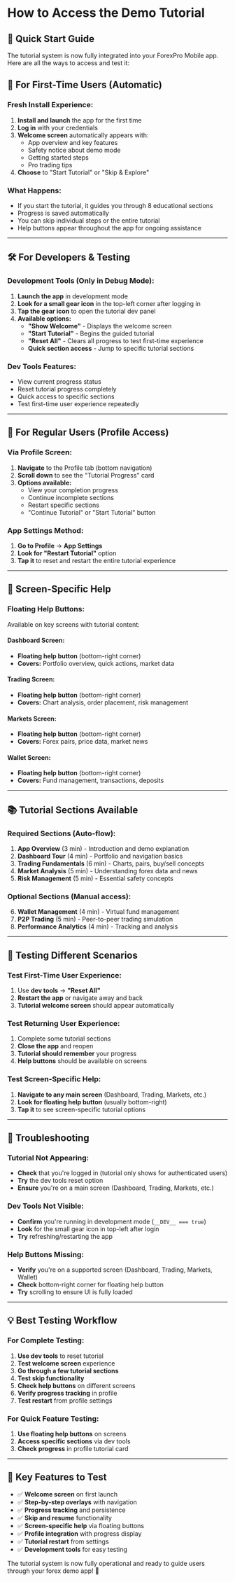 # How to Access the Demo Tutorial

## 🚀 Quick Start Guide

The tutorial system is now fully integrated into your ForexPro Mobile app. Here are all the ways to access and test it:

## 📱 **For First-Time Users (Automatic)**

### Fresh Install Experience:
1. **Install and launch** the app for the first time
2. **Log in** with your credentials
3. **Welcome screen** automatically appears with:
   - App overview and key features
   - Safety notice about demo mode
   - Getting started steps
   - Pro trading tips
4. **Choose** to "Start Tutorial" or "Skip & Explore"

### What Happens:
- If you start the tutorial, it guides you through 8 educational sections
- Progress is saved automatically
- You can skip individual steps or the entire tutorial
- Help buttons appear throughout the app for ongoing assistance

---

## 🛠️ **For Developers & Testing**

### Development Tools (Only in Debug Mode):
1. **Launch the app** in development mode
2. **Look for a small gear icon** in the top-left corner after logging in
3. **Tap the gear icon** to open the tutorial dev panel
4. **Available options:**
   - **"Show Welcome"** - Displays the welcome screen
   - **"Start Tutorial"** - Begins the guided tutorial
   - **"Reset All"** - Clears all progress to test first-time experience
   - **Quick section access** - Jump to specific tutorial sections

### Dev Tools Features:
- View current progress status
- Reset tutorial progress completely
- Quick access to specific sections
- Test first-time user experience repeatedly

---

## 👤 **For Regular Users (Profile Access)**

### Via Profile Screen:
1. **Navigate** to the Profile tab (bottom navigation)
2. **Scroll down** to see the "Tutorial Progress" card
3. **Options available:**
   - View your completion progress
   - Continue incomplete sections
   - Restart specific sections
   - "Continue Tutorial" or "Start Tutorial" button

### App Settings Method:
1. **Go to Profile** → **App Settings**
2. **Look for "Restart Tutorial"** option
3. **Tap it** to reset and restart the entire tutorial experience

---

## 🎯 **Screen-Specific Help**

### Floating Help Buttons:
Available on key screens with tutorial content:

#### Dashboard Screen:
- **Floating help button** (bottom-right corner)
- **Covers:** Portfolio overview, quick actions, market data

#### Trading Screen:
- **Floating help button** (bottom-right corner)  
- **Covers:** Chart analysis, order placement, risk management

#### Markets Screen:
- **Floating help button** (bottom-right corner)
- **Covers:** Forex pairs, price data, market news

#### Wallet Screen:
- **Floating help button** (bottom-right corner)
- **Covers:** Fund management, transactions, deposits

---

## 📚 **Tutorial Sections Available**

### Required Sections (Auto-flow):
1. **App Overview** (3 min) - Introduction and demo explanation
2. **Dashboard Tour** (4 min) - Portfolio and navigation basics  
3. **Trading Fundamentals** (6 min) - Charts, pairs, buy/sell concepts
4. **Market Analysis** (5 min) - Understanding forex data and news
5. **Risk Management** (5 min) - Essential safety concepts

### Optional Sections (Manual access):
6. **Wallet Management** (4 min) - Virtual fund management
7. **P2P Trading** (5 min) - Peer-to-peer trading simulation  
8. **Performance Analytics** (4 min) - Tracking and analysis

---

## 🔧 **Testing Different Scenarios**

### Test First-Time User Experience:
1. Use **dev tools** → **"Reset All"**
2. **Restart the app** or navigate away and back
3. **Tutorial welcome screen** should appear automatically

### Test Returning User Experience:
1. Complete some tutorial sections
2. **Close the app** and reopen
3. **Tutorial should remember** your progress
4. **Help buttons** should be available on screens

### Test Screen-Specific Help:
1. **Navigate to any main screen** (Dashboard, Trading, Markets, etc.)
2. **Look for floating help button** (usually bottom-right)
3. **Tap it** to see screen-specific tutorial options

---

## 🚨 **Troubleshooting**

### Tutorial Not Appearing:
- **Check** that you're logged in (tutorial only shows for authenticated users)
- **Try** the dev tools reset option
- **Ensure** you're on a main screen (Dashboard, Trading, Markets, etc.)

### Dev Tools Not Visible:
- **Confirm** you're running in development mode (`__DEV__ === true`)
- **Look** for the small gear icon in top-left after login
- **Try** refreshing/restarting the app

### Help Buttons Missing:
- **Verify** you're on a supported screen (Dashboard, Trading, Markets, Wallet)
- **Check** bottom-right corner for floating help button
- **Try** scrolling to ensure UI is fully loaded

---

## 💡 **Best Testing Workflow**

### For Complete Testing:
1. **Use dev tools** to reset tutorial
2. **Test welcome screen** experience
3. **Go through a few tutorial sections**
4. **Test skip functionality**
5. **Check help buttons** on different screens
6. **Verify progress tracking** in profile
7. **Test restart** from profile settings

### For Quick Feature Testing:
1. **Use floating help buttons** on screens
2. **Access specific sections** via dev tools
3. **Check progress** in profile tutorial card

---

## 🎯 **Key Features to Test**

- ✅ **Welcome screen** on first launch
- ✅ **Step-by-step overlays** with navigation
- ✅ **Progress tracking** and persistence
- ✅ **Skip and resume** functionality
- ✅ **Screen-specific help** via floating buttons
- ✅ **Profile integration** with progress display
- ✅ **Tutorial restart** from settings
- ✅ **Development tools** for easy testing

The tutorial system is now fully operational and ready to guide users through your forex demo app! 🚀
